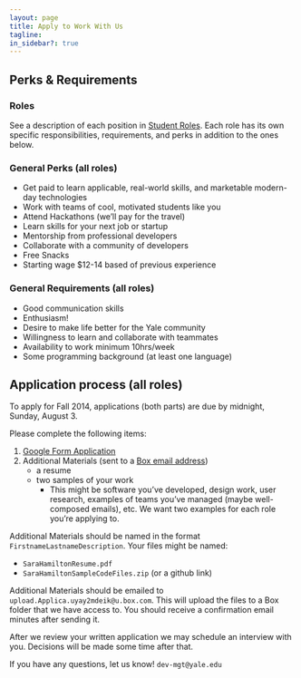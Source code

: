 ```yaml
---
layout: page
title: Apply to Work With Us
tagline:
in_sidebar?: true
---
```


## Perks & Requirements

### Roles
See a description of each position in [Student Roles](/jobs/index.html). Each
role has its own specific responsibilities, requirements, and perks in addition
to the ones below.

### General Perks (all roles)
* Get paid to learn applicable, real-world skills, and marketable modern-day
technologies
* Work with teams of cool, motivated students like you
* Attend Hackathons (we’ll pay for the travel)
* Learn skills for your next job or startup
* Mentorship from professional developers
* Collaborate with a community of developers
* Free Snacks
* Starting wage $12-14 based of previous experience

### General Requirements (all roles)
* Good communication skills
* Enthusiasm!
* Desire to make life better for the Yale community
* Willingness to learn and collaborate with teammates
* Availability to work minimum 10hrs/week
* Some programming background (at least one language)


## Application process (all roles)
To apply for Fall 2014, applications (both parts) are due by midnight, Sunday,
August 3.

Please complete the following items:
1. [Google Form Application](https://docs.google.com/a/yale.edu/forms/d/1b6AM2TzbNFgm-208hKxCMCVMMDaltEIuBWjpqMReaK0/viewform)
2. Additional Materials (sent to a [Box email address](mailto:upload.Applica.uyay2mdeik@u.box.com))
    * a resume
    * two samples of your work
      * This might be software you’ve developed, design work, user research, examples of teams you’ve managed (maybe well-composed emails), etc. We want two examples for each role you’re applying to.

Additional Materials should be named in the format
`FirstnameLastnameDescription`. Your files might be named:
* `SaraHamiltonResume.pdf`
* `SaraHamiltonSampleCodeFiles.zip` (or a github link)

Additional Materials should be emailed to `upload.Applica.uyay2mdeik@u.box.com`.
This will upload the files to a Box folder that we have access to. You should
receive a confirmation email minutes after sending it.

After we review your written application we may schedule an interview with you.
Decisions will be made some time after that.

If you have any questions, let us know! `dev-mgt@yale.edu`
